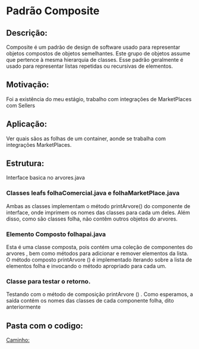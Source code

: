 # Padrão Composite

## Descrição:
Composite é um padrão de design de software usado para representar objetos compostos de objetos semelhantes. Este grupo de objetos assume que pertence à mesma hierarquia de classes. Esse padrão geralmente é usado para representar listas repetidas ou recursivas de elementos.

## Motivação:
Foi a existência do meu estágio, trabalho com integrações de MarketPlaces com Sellers

## Aplicação:
Ver quais sãos as folhas de um container, aonde se trabalha com integrações MarketPlaces.


## Estrutura:
Interface basica no arvores.java

### Classes leafs  folhaComercial.java e folhaMarketPlace.java
Ambas as classes implementam o  método printArvore() do componente de interface, onde imprimem os nomes das classes para cada um deles.
Além disso, como são classes folha, não contêm outros objetos do arvores.

### Elemento Composto folhapai.java
Esta é uma classe composta, pois contém uma coleção de componentes do arvores , bem como métodos para adicionar e remover elementos da lista.
O método composto printArvore () é implementado iterando sobre a lista de elementos folha e invocando o método apropriado para cada um.

### Classe para testar o retorno.
Testando com o método de composição printArvore () . Como esperamos, a saída contém os nomes das classes de cada componente folha, dito anteriormente

## Pasta com o codigo:
[Caminho:](/TrabalhoPadraoComposite/src/Main)
